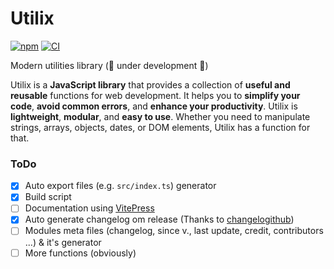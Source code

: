 # Utilix

[![npm](https://img.shields.io/npm/v/utilix.svg)](https://www.npmjs.com/package/utilix) [![CI](https://github.com/utilixjs/utilix/actions/workflows/ci.yml/badge.svg?branch=main)](https://github.com/utilixjs/utilix/actions/workflows/ci.yml)

Modern utilities library (🚧 under development 🚧)

Utilix is a **JavaScript library** that provides a collection of **useful and reusable** functions for web development. It helps you to **simplify your code**, **avoid common errors**, and **enhance your productivity**. Utilix is **lightweight**, **modular**, and **easy to use**. Whether you need to manipulate strings, arrays, objects, dates, or DOM elements, Utilix has a function for that.

### ToDo
- [x] Auto export files (e.g. `src/index.ts`) generator
- [x] Build script
- [ ] Documentation using [VitePress](https://vitepress.dev/)
- [x] Auto generate changelog om release (Thanks to [changelogithub](https://github.com/antfu/changelogithub))
- [ ] Modules meta files (changelog, since v., last update, credit, contributors ...) & it's generator
- [ ] More functions (obviously)
